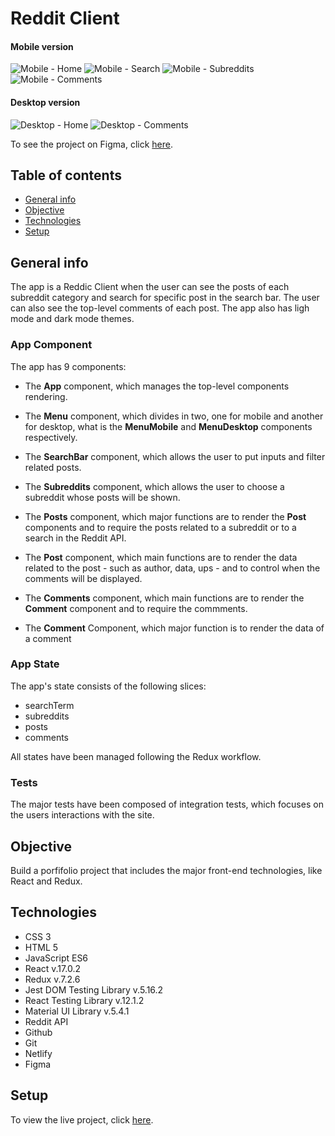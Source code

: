 # Reddit Client

#### Mobile version 

![Mobile - Home](./src/img/app-mobile-home.png)
![Mobile - Search](./src/img/app-mobile-search.png)
![Mobile - Subreddits](./src/img/app-mobile-subreddits.png)
![Mobile - Comments](./src/img/app-mobile-comments.png)


#### Desktop version

![Desktop - Home](./src/img/app-desktop-home.png)
![Desktop - Comments](./src/img/app-desktop-comments.png)

To see the project on Figma, click [here](https://www.figma.com/file/qD8S0ysXyrCvfZUqpgWpsq/Reddit-Client?node-id=0%3A1).

## Table of contents
- [General info](#general-info)
- [Objective](#objective)
- [Technologies](#technologies)
- [Setup](#setup)

## General info

The app is a Reddic Client when the user can see the posts of each subreddit category and search for specific post in the search bar. The user can also see the top-level comments of each post. The app also has ligh mode and dark mode themes.

### App Component

The app has 9 components:

- The **App** component, which manages the top-level components rendering.

- The **Menu** component, which divides in two, one for mobile and another for desktop, what is the **MenuMobile** and **MenuDesktop** components respectively.

- The **SearchBar** component, which allows the user to put inputs and filter related posts.

- The **Subreddits** component, which allows the user to choose a subreddit whose posts will be shown.

- The **Posts** component, which major functions are to render the **Post** components and to require the posts related to a subreddit or to a search in the Reddit API.

- The **Post** component, which main functions are to render the data related to the post - such as author, data, ups - and to control when the comments will be displayed.

- The **Comments** component, which main functions are to render the **Comment** component and to require the commments.

- The **Comment** Component, which major function is to render the data of a comment

### App State

The app's state consists of the following slices:

- searchTerm
- subreddits
- posts
- comments

All states have been managed following the Redux workflow.

### Tests

The major tests have been composed of integration tests, which focuses on the users interactions with the site.

## Objective

Build a porfifolio project that includes the major front-end technologies, like React and Redux.

## Technologies

- CSS 3
- HTML 5
- JavaScript ES6
- React v.17.0.2
- Redux v.7.2.6
- Jest DOM Testing Library v.5.16.2
- React Testing Library v.12.1.2
- Material UI Library v.5.4.1
- Reddit API
- Github
- Git
- Netlify
- Figma

## Setup

To view the live project, click [here](https://pam-reddit-client.netlify.app/).

